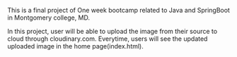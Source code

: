 This is a final project of One week bootcamp related to Java and SpringBoot in Montgomery college, MD.

In this project, user will be able to upload the image from their source to cloud through cloudinary.com. Everytime, users will see the updated uploaded image in the home page(index.html).
